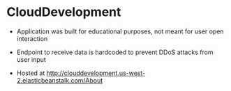 # CloudDevelopment

- Application was built for educational purposes, not meant for user open interaction
- Endpoint to receive data is hardcoded to prevent DDoS attacks from user input

- Hosted at http://clouddevelopment.us-west-2.elasticbeanstalk.com/About
